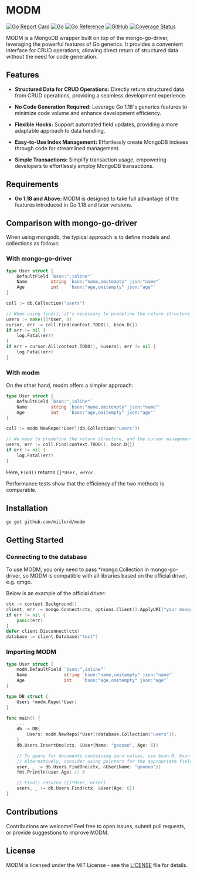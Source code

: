 # MODM

[![Go Report Card](https://goreportcard.com/badge/github.com/miilord/modm)](https://goreportcard.com/report/github.com/miilord/modm)
[![Go](https://github.com/miilord/modm/actions/workflows/go.yml/badge.svg?branch=main)](https://github.com/miilord/modm/actions/workflows/go.yml)
[![Go Reference](https://pkg.go.dev/badge/github.com/miilord/modm.svg)](https://pkg.go.dev/github.com/miilord/modm)
[![GitHub](https://img.shields.io/github/license/miilord/modm)](https://github.com/miilord/modm/blob/main/LICENSE)
[![Coverage Status](https://coveralls.io/repos/github/miilord/modm/badge.svg?branch=main)](https://coveralls.io/github/miilord/modm?branch=main)

MODM is a MongoDB wrapper built on top of the mongo-go-driver, leveraging the powerful features of Go generics. It provides a convenient interface for CRUD operations, allowing direct return of structured data without the need for code generation.

## Features

- **Structured Data for CRUD Operations:** Directly return structured data from CRUD operations, providing a seamless development experience.

- **No Code Generation Required:** Leverage Go 1.18's generics features to minimize code volume and enhance development efficiency.

- **Flexible Hooks:** Support automated field updates, providing a more adaptable approach to data handling.

- **Easy-to-Use Index Management:** Effortlessly create MongoDB indexes through code for streamlined management.

- **Simple Transactions:** Simplify transaction usage, empowering developers to effortlessly employ MongoDB transactions.

## Requirements

- **Go 1.18 and Above:** MODM is designed to take full advantage of the features introduced in Go 1.18 and later versions.

## Comparison with mongo-go-driver

When using mongodb, the typical approach is to define models and collections as follows:

### With mongo-go-driver

```go
type User struct {
	DefaultField `bson:",inline"`
	Name         string `bson:"name,omitempty" json:"name"`
	Age          int    `bson:"age,omitempty" json:"age"`
}

coll := db.Collection("users")

// When using find(), it's necessary to predefine the return structure and manually iterate through the cursor
users := make([]*User, 0)
cursor, err := coll.Find(context.TODO(), bson.D{})
if err != nil {
	log.Fatal(err)
}
if err = cursor.All(context.TODO(), &users); err != nil {
	log.Fatal(err)
}
```

### With modm

On the other hand, modm offers a simpler approach:

```go
type User struct {
	DefaultField `bson:",inline"`
	Name         string `bson:"name,omitempty" json:"name"`
	Age          int    `bson:"age,omitempty" json:"age"`
}

coll := modm.NewRepo[*User](db.Collection("users"))

// No need to predefine the return structure, and the cursor management is automatic
users, err := coll.Find(context.TODO(), bson.D{})
if err != nil {
	log.Fatal(err)
}
```

Here, `Find()` returns `[]*User, error`.

Performance tests show that the efficiency of the two methods is comparable.

## Installation

```bash
go get github.com/miilord/modm
```

## Getting Started

### Connecting to the database

To use MODM, you only need to pass \*mongo.Collection in mongo-go-driver, so MODM is compatible with all libraries based on the official driver, e.g. qmgo.

Below is an example of the official driver:

```go
ctx := context.Background()
client, err := mongo.Connect(ctx, options.Client().ApplyURI("your mongodb uri"))
if err != nil {
	panic(err)
}
defer client.Disconnect(ctx)
database := client.Database("test")
```

### Importing MODM

```go
type User struct {
	modm.DefaultField `bson:",inline"`
	Name              string `bson:"name,omitempty" json:"name"`
	Age               int    `bson:"age,omitempty" json:"age"`
}

type DB struct {
	Users *modm.Repo[*User]
}

func main() {
	...
	db := DB{
		Users: modm.NewRepo[*User](database.Collection("users")),
	}
	db.Users.InsertOne(ctx, &User{Name: "gooooo", Age: 6})

	// To query for documents containing zero values, use bson.M, bson.D, or a map.
	// Alternatively, consider using pointers for the appropriate fields.
	user, _ := db.Users.FindOne(ctx, &User{Name: "gooooo"})
	fmt.Println(user.Age) // 6

	// Find() returns ([]*User, error)
	users, _ := db.Users.Find(ctx, &User{Age: 6})
}
```

## Contributions

Contributions are welcome! Feel free to open issues, submit pull requests, or provide suggestions to improve MODM.

## License

MODM is licensed under the MIT License - see the [LICENSE](LICENSE) file for details.
